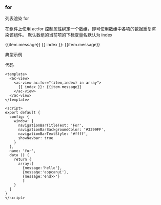  ### for
列表渲染 for

在组件上使用 ac:for 控制属性绑定一个数组，即可使用数组中各项的数据重复渲染该组件。 默认数组的当前项的下标变量名默认为 index

<ac-view ac:for="item in array">
  {{item.message}}
</ac-view>

  <ac-view ac:for="(item,index) in array">
    {{ index }}: {{item.message}}
  </ac-view>

典型示例

代码
```script
<template>
  <ac-view>
    <ac-view ac:for="(item,index) in array">
      {{ index }}: {{item.message}}
    </ac-view>
  </ac-view>
</template>

<script>
export default {
  config: {
    window: {
      navigationBarTitleText: 'For',
      navigationBarBackgroundColor: '#3399FF',
      navigationBarTextStyle: '#ffff',
      showNavbar: true
    }
  },
  name: 'for',
  data () {
    return {
      array:[
        {message:'hello'},
        {message:'appcanui'},
        {message:'end>>'}
        ]
    }
  }
}
</script>

```
